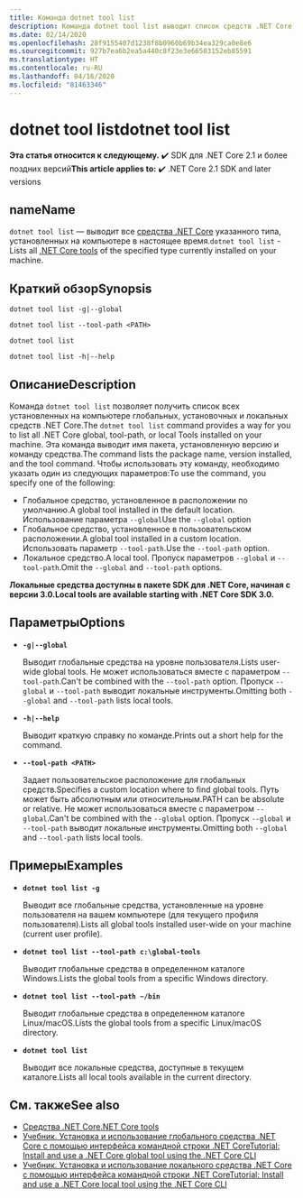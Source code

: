 ```yaml
---
title: Команда dotnet tool list
description: Команда dotnet tool list выводит список средств .NET Core, установленных на компьютере.
ms.date: 02/14/2020
ms.openlocfilehash: 28f9155407d1238f8b0960b69b34ea329ca0e8e6
ms.sourcegitcommit: 927b7ea6b2ea5a440c8f23e3e66503152eb85591
ms.translationtype: HT
ms.contentlocale: ru-RU
ms.lasthandoff: 04/16/2020
ms.locfileid: "81463346"
---
```

# <a name="dotnet-tool-list"></a><span data-ttu-id="8fc63-103">dotnet tool list</span><span class="sxs-lookup"><span data-stu-id="8fc63-103">dotnet tool list</span></span>

<span data-ttu-id="8fc63-104">**Эта статья относится к следующему.** ✔️ SDK для .NET Core 2.1 и более поздних версий</span><span class="sxs-lookup"><span data-stu-id="8fc63-104">**This article applies to:** ✔️ .NET Core 2.1 SDK and later versions</span></span>

## <a name="name"></a><span data-ttu-id="8fc63-105">name</span><span class="sxs-lookup"><span data-stu-id="8fc63-105">Name</span></span>

<span data-ttu-id="8fc63-106">`dotnet tool list` — выводит все [средства .NET Core](global-tools.md) указанного типа, установленных на компьютере в настоящее время.</span><span class="sxs-lookup"><span data-stu-id="8fc63-106">`dotnet tool list` - Lists all [.NET Core tools](global-tools.md) of the specified type currently installed on your machine.</span></span>

## <a name="synopsis"></a><span data-ttu-id="8fc63-107">Краткий обзор</span><span class="sxs-lookup"><span data-stu-id="8fc63-107">Synopsis</span></span>

```dotnetcli
dotnet tool list -g|--global

dotnet tool list --tool-path <PATH>

dotnet tool list

dotnet tool list -h|--help
```

## <a name="description"></a><span data-ttu-id="8fc63-108">Описание</span><span class="sxs-lookup"><span data-stu-id="8fc63-108">Description</span></span>

<span data-ttu-id="8fc63-109">Команда `dotnet tool list` позволяет получить список всех установленных на компьютере глобальных, установочных и локальных средств .NET Core.</span><span class="sxs-lookup"><span data-stu-id="8fc63-109">The `dotnet tool list` command provides a way for you to list all .NET Core global, tool-path, or local Tools installed on your machine.</span></span> <span data-ttu-id="8fc63-110">Эта команда выводит имя пакета, установленную версию и команду средства.</span><span class="sxs-lookup"><span data-stu-id="8fc63-110">The command lists the package name, version installed, and the tool command.</span></span>  <span data-ttu-id="8fc63-111">Чтобы использовать эту команду, необходимо указать один из следующих параметров:</span><span class="sxs-lookup"><span data-stu-id="8fc63-111">To use the command, you specify one of the following:</span></span>

* <span data-ttu-id="8fc63-112">Глобальное средство, установленное в расположении по умолчанию.</span><span class="sxs-lookup"><span data-stu-id="8fc63-112">A global tool installed in the default location.</span></span> <span data-ttu-id="8fc63-113">Использование параметра `--global`</span><span class="sxs-lookup"><span data-stu-id="8fc63-113">Use the `--global` option</span></span>
* <span data-ttu-id="8fc63-114">Глобальное средство, установленное в пользовательском расположении.</span><span class="sxs-lookup"><span data-stu-id="8fc63-114">A global tool installed in a custom location.</span></span> <span data-ttu-id="8fc63-115">Использовать параметр `--tool-path`.</span><span class="sxs-lookup"><span data-stu-id="8fc63-115">Use the `--tool-path` option.</span></span>
* <span data-ttu-id="8fc63-116">Локальное средство.</span><span class="sxs-lookup"><span data-stu-id="8fc63-116">A local tool.</span></span> <span data-ttu-id="8fc63-117">Пропуск параметров `--global` и `--tool-path`.</span><span class="sxs-lookup"><span data-stu-id="8fc63-117">Omit the `--global` and `--tool-path` options.</span></span>

<span data-ttu-id="8fc63-118">**Локальные средства доступны в пакете SDK для .NET Core, начиная с версии 3.0.**</span><span class="sxs-lookup"><span data-stu-id="8fc63-118">**Local tools are available starting with .NET Core SDK 3.0.**</span></span>

## <a name="options"></a><span data-ttu-id="8fc63-119">Параметры</span><span class="sxs-lookup"><span data-stu-id="8fc63-119">Options</span></span>

- **`-g|--global`**

  <span data-ttu-id="8fc63-120">Выводит глобальные средства на уровне пользователя.</span><span class="sxs-lookup"><span data-stu-id="8fc63-120">Lists user-wide global tools.</span></span> <span data-ttu-id="8fc63-121">Не может использоваться вместе с параметром `--tool-path`.</span><span class="sxs-lookup"><span data-stu-id="8fc63-121">Can't be combined with the `--tool-path` option.</span></span> <span data-ttu-id="8fc63-122">Пропуск `--global` и `--tool-path` выводит локальные инструменты.</span><span class="sxs-lookup"><span data-stu-id="8fc63-122">Omitting both `--global` and `--tool-path` lists local tools.</span></span>

- **`-h|--help`**

  <span data-ttu-id="8fc63-123">Выводит краткую справку по команде.</span><span class="sxs-lookup"><span data-stu-id="8fc63-123">Prints out a short help for the command.</span></span>

- **`--tool-path <PATH>`**

  <span data-ttu-id="8fc63-124">Задает пользовательское расположение для глобальных средств.</span><span class="sxs-lookup"><span data-stu-id="8fc63-124">Specifies a custom location where to find global tools.</span></span> <span data-ttu-id="8fc63-125">Путь может быть абсолютным или относительным.</span><span class="sxs-lookup"><span data-stu-id="8fc63-125">PATH can be absolute or relative.</span></span> <span data-ttu-id="8fc63-126">Не может использоваться вместе с параметром `--global`.</span><span class="sxs-lookup"><span data-stu-id="8fc63-126">Can't be combined with the `--global` option.</span></span> <span data-ttu-id="8fc63-127">Пропуск `--global` и `--tool-path` выводит локальные инструменты.</span><span class="sxs-lookup"><span data-stu-id="8fc63-127">Omitting both `--global` and `--tool-path` lists local tools.</span></span>

## <a name="examples"></a><span data-ttu-id="8fc63-128">Примеры</span><span class="sxs-lookup"><span data-stu-id="8fc63-128">Examples</span></span>

- **`dotnet tool list -g`**

  <span data-ttu-id="8fc63-129">Выводит все глобальные средства, установленные на уровне пользователя на вашем компьютере (для текущего профиля пользователя).</span><span class="sxs-lookup"><span data-stu-id="8fc63-129">Lists all global tools installed user-wide on your machine (current user profile).</span></span>

- **`dotnet tool list --tool-path c:\global-tools`**

  <span data-ttu-id="8fc63-130">Выводит глобальные средства в определенном каталоге Windows.</span><span class="sxs-lookup"><span data-stu-id="8fc63-130">Lists the global tools from a specific Windows directory.</span></span>

- **`dotnet tool list --tool-path ~/bin`**

  <span data-ttu-id="8fc63-131">Выводит глобальные средства в определенном каталоге Linux/macOS.</span><span class="sxs-lookup"><span data-stu-id="8fc63-131">Lists the global tools from a specific Linux/macOS directory.</span></span>

- **`dotnet tool list`**

  <span data-ttu-id="8fc63-132">Выводит все локальные средства, доступные в текущем каталоге.</span><span class="sxs-lookup"><span data-stu-id="8fc63-132">Lists all local tools available in the current directory.</span></span>

## <a name="see-also"></a><span data-ttu-id="8fc63-133">См. также</span><span class="sxs-lookup"><span data-stu-id="8fc63-133">See also</span></span>

- [<span data-ttu-id="8fc63-134">Средства .NET Core</span><span class="sxs-lookup"><span data-stu-id="8fc63-134">.NET Core tools</span></span>](global-tools.md)
- [<span data-ttu-id="8fc63-135">Учебник. Установка и использование глобального средства .NET Core с помощью интерфейса командной строки .NET Core</span><span class="sxs-lookup"><span data-stu-id="8fc63-135">Tutorial: Install and use a .NET Core global tool using the .NET Core CLI</span></span>](global-tools-how-to-use.md)
- [<span data-ttu-id="8fc63-136">Учебник. Установка и использование локального средства .NET Core с помощью интерфейса командной строки .NET Core</span><span class="sxs-lookup"><span data-stu-id="8fc63-136">Tutorial: Install and use a .NET Core local tool using the .NET Core CLI</span></span>](local-tools-how-to-use.md)
